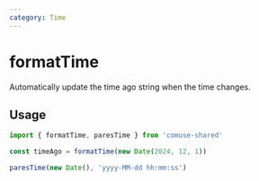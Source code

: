 ```yaml
---
category: Time
---
```


# formatTime

Automatically update the time ago string when the time changes.

## Usage

```js
import { formatTime, paresTime } from 'comuse-shared'

const timeAgo = formatTime(new Date(2024, 12, 1))

paresTime(new Date(), 'yyyy-MM-dd hh:mm:ss')
```
